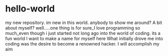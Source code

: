 # hello-world
my new repository. im new in this world. anybody to show me around?
A bit about myself? well.....one thing is for sure_I love programming so much_even though i just started not long ago into the world of coding. its a fun world
I want to make a name for myself here
What initially drove me into coding was the desire to become a renowned hacker.
I will accomplish my aim
